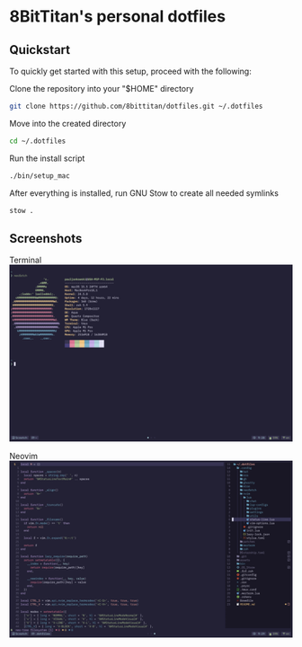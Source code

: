 # 8BitTitan's personal dotfiles

## Quickstart

To quickly get started with this setup, proceed with the following:

Clone the repository into your "$HOME" directory
```bash
git clone https://github.com/8bittitan/dotfiles.git ~/.dotfiles
```

Move into the created directory
```bash
cd ~/.dotfiles
```

Run the install script
```bash
./bin/setup_mac
```

After everything is installed, run GNU Stow to create all needed symlinks
```bash
stow .
```

## Screenshots

Terminal
![Terminal](assets/term.png)

Neovim
![Neovim](assets/vim.png)
